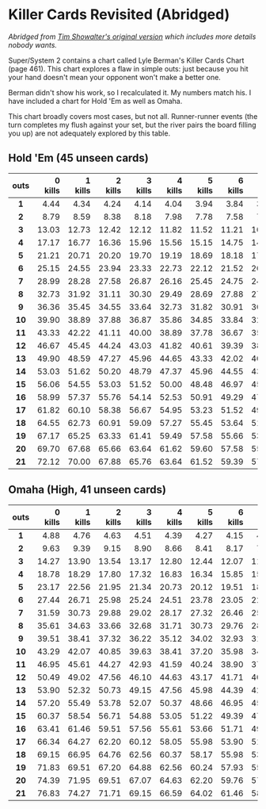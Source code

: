 
Killer Cards Revisited (Abridged)
=================================

*Abridged from [Tim Showalter's original
version](https://psaux.com/poker/killer-cards.html) which includes more details
nobody wants.*

Super/System 2 contains a chart called Lyle Berman's Killer Cards Chart (page
461). This chart explores a flaw in simple outs: just because you hit your hand
doesn't mean your opponent won't make a better one.

Berman didn't show his work, so I recalculated it.  My numbers match his.  I
have included a chart for Hold 'Em as well as Omaha.  

This chart broadly covers most cases, but not all.  Runner-runner events (the
turn completes my flush against your set, but the river pairs the board filling
you up) are not adequately explored by this table.

Hold 'Em (45 unseen cards)
----
|**outs**|**0 kills**|**1 kills**|**2 kills**|**3 kills**|**4 kills**|**5 kills**|**6 kills**|**7 kills**|**8 kills**|**9 kills**|**10 kills**|
| :----: | ----: | ----: | ----: | ----: | ----: | ----: | ----: | ----: | ----: | ----: | ----: |
|**1**|  4.44|  4.34|  4.24|  4.14|  4.04|  3.94|  3.84|  3.74|  3.64|  3.54|  3.43|
|**2**|  8.79|  8.59|  8.38|  8.18|  7.98|  7.78|  7.58|  7.37|  7.17|  6.97|  6.77|
|**3**| 13.03| 12.73| 12.42| 12.12| 11.82| 11.52| 11.21| 10.91| 10.61| 10.30| 10.00|
|**4**| 17.17| 16.77| 16.36| 15.96| 15.56| 15.15| 14.75| 14.34| 13.94| 13.54| 13.13|
|**5**| 21.21| 20.71| 20.20| 19.70| 19.19| 18.69| 18.18| 17.68| 17.17| 16.67| 16.16|
|**6**| 25.15| 24.55| 23.94| 23.33| 22.73| 22.12| 21.52| 20.91| 20.30| 19.70| 19.09|
|**7**| 28.99| 28.28| 27.58| 26.87| 26.16| 25.45| 24.75| 24.04| 23.33| 22.63| 21.92|
|**8**| 32.73| 31.92| 31.11| 30.30| 29.49| 28.69| 27.88| 27.07| 26.26| 25.45| 24.65|
|**9**| 36.36| 35.45| 34.55| 33.64| 32.73| 31.82| 30.91| 30.00| 29.09| 28.18| 27.27|
|**10**| 39.90| 38.89| 37.88| 36.87| 35.86| 34.85| 33.84| 32.83| 31.82| 30.81| 29.80|
|**11**| 43.33| 42.22| 41.11| 40.00| 38.89| 37.78| 36.67| 35.56| 34.44| 33.33| 32.22|
|**12**| 46.67| 45.45| 44.24| 43.03| 41.82| 40.61| 39.39| 38.18| 36.97| 35.76| 34.55|
|**13**| 49.90| 48.59| 47.27| 45.96| 44.65| 43.33| 42.02| 40.71| 39.39| 38.08| 36.77|
|**14**| 53.03| 51.62| 50.20| 48.79| 47.37| 45.96| 44.55| 43.13| 41.72| 40.30| 38.89|
|**15**| 56.06| 54.55| 53.03| 51.52| 50.00| 48.48| 46.97| 45.45| 43.94| 42.42| 40.91|
|**16**| 58.99| 57.37| 55.76| 54.14| 52.53| 50.91| 49.29| 47.68| 46.06| 44.44| 42.83|
|**17**| 61.82| 60.10| 58.38| 56.67| 54.95| 53.23| 51.52| 49.80| 48.08| 46.36| 44.65|
|**18**| 64.55| 62.73| 60.91| 59.09| 57.27| 55.45| 53.64| 51.82| 50.00| 48.18| 46.36|
|**19**| 67.17| 65.25| 63.33| 61.41| 59.49| 57.58| 55.66| 53.74| 51.82| 49.90| 47.98|
|**20**| 69.70| 67.68| 65.66| 63.64| 61.62| 59.60| 57.58| 55.56| 53.54| 51.52| 49.49|
|**21**| 72.12| 70.00| 67.88| 65.76| 63.64| 61.52| 59.39| 57.27| 55.15| 53.03| 50.91|


Omaha (High, 41 unseen cards)
----
|**outs**|**0 kills**|**1 kills**|**2 kills**|**3 kills**|**4 kills**|**5 kills**|**6 kills**|**7 kills**|**8 kills**|**9 kills**|**10 kills**|
| :----: | ----: | ----: | ----: | ----: | ----: | ----: | ----: | ----: | ----: | ----: | ----: |
|**1**|  4.88|  4.76|  4.63|  4.51|  4.39|  4.27|  4.15|  4.02|  3.90|  3.78|  3.66|
|**2**|  9.63|  9.39|  9.15|  8.90|  8.66|  8.41|  8.17|  7.93|  7.68|  7.44|  7.20|
|**3**| 14.27| 13.90| 13.54| 13.17| 12.80| 12.44| 12.07| 11.71| 11.34| 10.98| 10.61|
|**4**| 18.78| 18.29| 17.80| 17.32| 16.83| 16.34| 15.85| 15.37| 14.88| 14.39| 13.90|
|**5**| 23.17| 22.56| 21.95| 21.34| 20.73| 20.12| 19.51| 18.90| 18.29| 17.68| 17.07|
|**6**| 27.44| 26.71| 25.98| 25.24| 24.51| 23.78| 23.05| 22.32| 21.59| 20.85| 20.12|
|**7**| 31.59| 30.73| 29.88| 29.02| 28.17| 27.32| 26.46| 25.61| 24.76| 23.90| 23.05|
|**8**| 35.61| 34.63| 33.66| 32.68| 31.71| 30.73| 29.76| 28.78| 27.80| 26.83| 25.85|
|**9**| 39.51| 38.41| 37.32| 36.22| 35.12| 34.02| 32.93| 31.83| 30.73| 29.63| 28.54|
|**10**| 43.29| 42.07| 40.85| 39.63| 38.41| 37.20| 35.98| 34.76| 33.54| 32.32| 31.10|
|**11**| 46.95| 45.61| 44.27| 42.93| 41.59| 40.24| 38.90| 37.56| 36.22| 34.88| 33.54|
|**12**| 50.49| 49.02| 47.56| 46.10| 44.63| 43.17| 41.71| 40.24| 38.78| 37.32| 35.85|
|**13**| 53.90| 52.32| 50.73| 49.15| 47.56| 45.98| 44.39| 42.80| 41.22| 39.63| 38.05|
|**14**| 57.20| 55.49| 53.78| 52.07| 50.37| 48.66| 46.95| 45.24| 43.54| 41.83| 40.12|
|**15**| 60.37| 58.54| 56.71| 54.88| 53.05| 51.22| 49.39| 47.56| 45.73| 43.90| 42.07|
|**16**| 63.41| 61.46| 59.51| 57.56| 55.61| 53.66| 51.71| 49.76| 47.80| 45.85| 43.90|
|**17**| 66.34| 64.27| 62.20| 60.12| 58.05| 55.98| 53.90| 51.83| 49.76| 47.68| 45.61|
|**18**| 69.15| 66.95| 64.76| 62.56| 60.37| 58.17| 55.98| 53.78| 51.59| 49.39| 47.20|
|**19**| 71.83| 69.51| 67.20| 64.88| 62.56| 60.24| 57.93| 55.61| 53.29| 50.98| 48.66|
|**20**| 74.39| 71.95| 69.51| 67.07| 64.63| 62.20| 59.76| 57.32| 54.88| 52.44| 50.00|
|**21**| 76.83| 74.27| 71.71| 69.15| 66.59| 64.02| 61.46| 58.90| 56.34| 53.78| 51.22|
